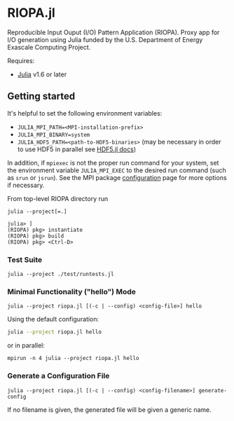 # RIOPA.jl

Reproducible Input Ouput (I/O) Pattern Application (RIOPA).
Proxy app for I/O generation using Julia funded by the U.S. Department of Energy
Exascale Computing Project.

Requires: 
- [Julia](https://julialang.org/downloads/) v1.6 or later


## Getting started
It's helpful to set the following environment variables:

- `JULIA_MPI_PATH=<MPI-installation-prefix>`
- `JULIA_MPI_BINARY=system`
- `JULIA_HDF5_PATH=<path-to-HDF5-binaries>` (may be necessary in order to use
  HDF5 in parallel see [HDF5.jl docs](https://juliaio.github.io/HDF5.jl/stable/#Setting-up-Parallel-HDF5))

In addition, if `mpiexec` is not the proper run command for your system, set the
environment variable `JULIA_MPI_EXEC` to the desired run command (such as `srun`
or `jsrun`). See the MPI package
[configuration](https://juliaparallel.github.io/MPI.jl/stable/configuration/)
page for more options if necessary.

From top-level RIOPA directory run
```
julia --project[=.]
```
```
julia> ]
(RIOPA) pkg> instantiate
(RIOPA) pkg> build
(RIOPA) pkg> <Ctrl-D>
```

### Test Suite
```
julia --project ./test/runtests.jl
```

### Minimal Functionality ("hello") Mode 
```
julia --project riopa.jl [(-c | --config) <config-file>] hello
```
Using the default configuration:
```bash
julia --project riopa.jl hello
```
or in parallel:
```
mpirun -n 4 julia --project riopa.jl hello
```

### Generate a Configuration File
```
julia --project riopa.jl [(-c | --config) <config-filename>] generate-config
```
If no filename is given, the generated file will be given a generic name.
